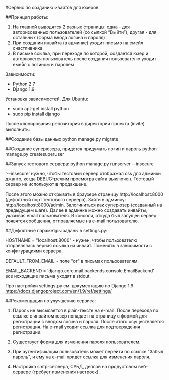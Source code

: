 #Сервис по созданию ивайтов для юзеров.

##Принцип работы:

1. На главной выводятся 2 разные страницы: одна - для авторизованных пользователей (со сылкой “Выйти”), другая - для остальных (форма ввода логина и пароля)
2. При создании инвайта (в админке) уходит письмо на емейл счастливчика
3. В письме ссылка, при переходе по которой, создается юзер и авторизуется пользователь
после создания пользователю уходит емейл с логином и паролем

Зависимости:
- Python 2.7
- Django 1.9

Установка зависимостей.
Для Ubuntu:
- sudo apt-get install python
- sudo pip install django

После клонирования репозитория в директории проекта (invite) выполнить:

##Cоздание базы данных
python manage.py migrate 

##Cоздание суперюзера, придется придумать логин и пароль
python manage.py createsuperuser

##Запуск тестового сервера:
python manage.py runserver --insecure 

'--insecure' нужно, чтобы тестовый сервер отображал css для админки джанго, когда DEBUG-режим просмотра сайта выключен. Тестовый сервер не используют в продакшене. 

После этого можно открывать в браузере страницу http://localhost:8000 (дефолтный порт тестового сервера).
Зайти в админку: http://localhost:8000/admin. Залогиниться как суперюзер (созданный на предыдущем шаге).
Далее в админке можно создавать инвайты, указывая email пользователя. В консоли, откуда был запущен сервер появятся сообщения, отправляемые на e-mail пользователю.

##Дефолтные параметры заданы в settings.py:

HOSTNAME = "localhost:8000" - нужен, чтобы пользователю отправлялась верная ссылка на инвайт. Поменять в зависимости с конфигурациями сервера.

DEFAULT_FROM_EMAIL - поле "от" в письмах пользователям.

EMAIL_BACKEND = 'django.core.mail.backends.console.EmailBackend' - все исходящие письма уходят в stdout.

Про настройки settings.py см. документацию по Django 1.9 https://docs.djangoproject.com/en/1.9/ref/settings/

##Рекомендации по улучшению сервиса:

1) Пароль не высылается в plain-тексте на e-mail. После перехода по ссылке с инвайтом юзер попадает на страницу с формой для регистрации с вводом логина и пароля. После этого осуществляется регистрация. На e-mail уходит ссылка для подтверждения регистрации.

2) Существует форма для изменения пароля пользователем. 

3) При аутентификации пользователь может перейти по ссылке "Забыл пароль", и ему на e-mail придёт ссылка для изменения пароля. 

4) Настройка smtp-сервера, СУБД, деплой на продуктовом веб-сервере (требует изменения настроек). 


